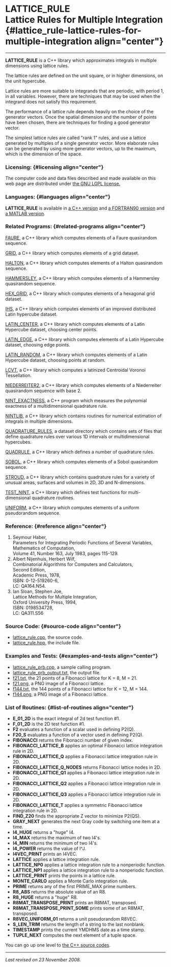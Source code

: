 LATTICE\_RULE\
Lattice Rules for Multiple Integration {#lattice_rule-lattice-rules-for-multiple-integration align="center"}
======================================

------------------------------------------------------------------------

**LATTICE\_RULE** is a C++ library which approximates integrals in
multiple dimensions using lattice rules.

The lattice rules are defined on the unit square, or in higher
dimensions, on the unit hypercube.

Lattice rules are more suitable to integrands that are periodic, with
period 1, in all variables. However, there are techniques that may be
used when the integrand does not satisfy this requirement.

The performance of a lattice rule depends heavily on the choice of the
generator vectors. Once the spatial dimension and the number of points
have been chosen, there are techniques for finding a good generator
vector.

The simplest lattice rules are called "rank 1" rules, and use a lattice
generated by multiples of a single generator vector. More elaborate
rules can be generated by using more generator vectors, up to the
maximum, which is the dimension of the space.

### Licensing: {#licensing align="center"}

The computer code and data files described and made available on this
web page are distributed under [the GNU LGPL
license.](../../txt/gnu_lgpl.txt)

### Languages: {#languages align="center"}

**LATTICE\_RULE** is available in [a C++
version](../../master/lattice_rule/lattice_rule.md) and [a FORTRAN90
version](../../f_src/lattice_rule/lattice_rule.md) and [a MATLAB
version](../../m_src/lattice_rule/lattice_rule.md).

### Related Programs: {#related-programs align="center"}

[FAURE](../../master/faure/faure.md), a C++ library which computes
elements of a Faure quasirandom sequence.

[GRID](../../master/grid/grid.md), a C++ library which computes
elements of a grid dataset.

[HALTON](../../master/halton/halton.md), a C++ library which computes
elements of a Halton quasirandom sequence.

[HAMMERSLEY](../../master/hammersley/hammersley.md), a C++ library
which computes elements of a Hammersley quasirandom sequence.

[HEX\_GRID](../../master/hex_grid/hex_grid.md), a C++ library which
computes elements of a hexagonal grid dataset.

[IHS](../../master/ihs/ihs.md), a C++ library which computes elements
of an improved distributed Latin hypercube dataset.

[LATIN\_CENTER](../../master/latin_center/latin_center.md), a C++
library which computes elements of a Latin Hypercube dataset, choosing
center points.

[LATIN\_EDGE](../../master/latin_edge/latin_edge.md), a C++ library
which computes elements of a Latin Hypercube dataset, choosing edge
points.

[LATIN\_RANDOM](../../master/latin_random/latin_random.md), a C++
library which computes elements of a Latin Hypercube dataset, choosing
points at random.

[LCVT](../../master/lcvt/lcvt.md), a C++ library which computes a
latinized Centroidal Voronoi Tessellation.

[NIEDERREITER2](../../master/niederreiter2/niederreiter2.md), a C++
library which computes elements of a Niederreiter quasirandom sequence
with base 2.

[NINT\_EXACTNESS](../../master/nint_exactness/nint_exactness.md), a
C++ program which measures the polynomial exactness of a
multidimensional quadrature rule.

[NINTLIB](../../master/nintlib/nintlib.md), a C++ library which
contains routines for numerical estimation of integrals in multiple
dimensions.

[QUADRATURE\_RULES](../../datasets/quadrature_rules/quadrature_rules.md),
a dataset directory which contains sets of files that define quadrature
rules over various 1D intervals or multidimensional hypercubes.

[QUADRULE](../../master/quadrule/quadrule.md), a C++ library which
defines a number of quadrature rules.

[SOBOL](../../master/sobol/sobol.md), a C++ library which computes
elements of a Sobol quasirandom sequence.

[STROUD](../../master/stroud/stroud.md), a C++ library which contains
quadrature rules for a variety of unusual areas, surfaces and volumes in
2D, 3D and N-dimensions.

[TEST\_NINT](../../master/test_nint/test_nint.md), a C++ library
which defines test functions for multi-dimensional quadrature routines.

[UNIFORM](../../master/uniform/uniform.md), a C++ library which
computes elements of a uniform pseudorandom sequence.

### Reference: {#reference align="center"}

1.  Seymour Haber,\
    Parameters for Integrating Periodic Functions of Several Variables,\
    Mathematics of Computation,\
    Volume 41, Number 163, July 1983, pages 115-129.
2.  Albert Nijenhuis, Herbert Wilf,\
    Combinatorial Algorithms for Computers and Calculators,\
    Second Edition,\
    Academic Press, 1978,\
    ISBN: 0-12-519260-6,\
    LC: QA164.N54.
3.  Ian Sloan, Stephen Joe,\
    Lattice Methods for Multiple Integration,\
    Oxford University Press, 1994,\
    ISBN: 0198534728,\
    LC: QA311.S56

### Source Code: {#source-code align="center"}

-   [lattice\_rule.cpp](lattice_rule.cpp), the source code.
-   [lattice\_rule.hpp](lattice_rule.hpp), the include file.

### Examples and Tests: {#examples-and-tests align="center"}

-   [lattice\_rule\_prb.cpp](lattice_rule_prb.cpp), a sample calling
    program.
-   [lattice\_rule\_prb\_output.txt](lattice_rule_prb_output.txt), the
    output file.
-   [f21.txt](f21.txt), the 21 points of a Fibonacci lattice for K = 8,
    M = 21.
-   [f21.png](f21.png), a PNG image of a Fibonacci lattice.
-   [f144.txt](f144.txt), the 144 points of a Fibonacci lattice for K =
    12, M = 144.
-   [f144.png](f144.png), a PNG image of a Fibonacci lattice.

### List of Routines: {#list-of-routines align="center"}

-   **E\_01\_2D** is the exact integral of 2d test function \#1.
-   **F\_01\_2D** is the 2D test function \#1.
-   **F2** evaluates a function of a scalar used in defining P2(Q).
-   **F20\_S** evaluates a function of a vector used in defining P2(Q).
-   **FIBONACCI** returns the Fibonacci number of given index.
-   **FIBONACCI\_LATTICE\_B** applies an optimal Fibonacci lattice
    integration rule in 2D.
-   **FIBONACCI\_LATTICE\_Q** applies a Fibonacci lattice integration
    rule in 2D.
-   **FIBONACCI\_LATTICE\_Q\_NODES** returns Fibonacci lattice nodes in
    2D.
-   **FIBONACCI\_LATTICE\_Q1** applies a Fibonacci lattice integration
    rule in 2D.
-   **FIBONACCI\_LATTICE\_Q2** applies a Fibonacci lattice integration
    rule in 2D.
-   **FIBONACCI\_LATTICE\_Q3** applies a Fibonacci lattice integration
    rule in 2D.
-   **FIBONACCI\_LATTICE\_T** applies a symmetric Fibonacci lattice
    integration rule in 2D.
-   **FIND\_Z20** finds the appropriate Z vector to minimize P2(QS).
-   **GRAY\_NEXT** generates the next Gray code by switching one item at
    a time.
-   **I4\_HUGE** returns a "huge" I4.
-   **I4\_MAX** returns the maximum of two I4's.
-   **I4\_MIN** returns the minimum of two I4's.
-   **I4\_POWER** returns the value of I\^J.
-   **I4VEC\_PRINT** prints an I4VEC.
-   **LATTICE** applies a lattice integration rule.
-   **LATTICE\_NP0** applies a lattice integration rule to a nonperiodic
    function.
-   **LATTICE\_NP1** applies a lattice integration rule to a nonperiodic
    function.
-   **LATTICE\_PRINT** prints the points in a lattice rule.
-   **MONTE\_CARLO** applies a Monte Carlo integration rule.
-   **PRIME** returns any of the first PRIME\_MAX prime numbers.
-   **R8\_ABS** returns the absolute value of an R8.
-   **R8\_HUGE** returns a "huge" R8.
-   **R8MAT\_TRANSPOSE\_PRINT** prints an R8MAT, transposed.
-   **R8MAT\_TRANSPOSE\_PRINT\_SOME** prints some of an R8MAT,
    transposed.
-   **R8VEC\_UNIFORM\_01** returns a unit pseudorandom R8VEC.
-   **S\_LEN\_TRIM** returns the length of a string to the last
    nonblank.
-   **TIMESTAMP** prints the current YMDHMS date as a time stamp.
-   **TUPLE\_NEXT** computes the next element of a tuple space.

You can go up one level to [the C++ source codes](../fcpp_src.md).

------------------------------------------------------------------------

*Last revised on 23 November 2008.*
